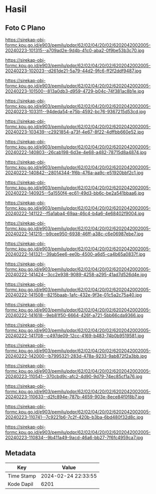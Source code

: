 # Hasil

## Foto C Plano

https://sirekap-obj-formc.kpu.go.id/e903/pemilu/pdpr/62/02/04/20/02/6202042002005-20240223-101315--a709ad2e-9d4b-41c0-aba2-0f9be53b3c70.jpg

https://sirekap-obj-formc.kpu.go.id/e903/pemilu/pdpr/62/02/04/20/02/6202042002005-20240223-102023--d261de21-5a79-44d2-9fc6-ff2f2ddf9487.jpg

https://sirekap-obj-formc.kpu.go.id/e903/pemilu/pdpr/62/02/04/20/02/6202042002005-20240223-101500--813a0db3-d959-4729-b04c-74f381ac8b1e.jpg

https://sirekap-obj-formc.kpu.go.id/e903/pemilu/pdpr/62/02/04/20/02/6202042002005-20240223-103311--94deda54-e75b-4592-bc76-9367215d53cd.jpg

https://sirekap-obj-formc.kpu.go.id/e903/pemilu/pdpr/62/02/04/20/02/6202042002005-20240223-103439--c2921854-a73f-4e67-8f22-4dffbb660e52.jpg

https://sirekap-obj-formc.kpu.go.id/e903/pemilu/pdpr/62/02/04/20/02/6202042002005-20240222-140803--26cab198-6d3e-4e68-a482-78715d8a4874.jpg

https://sirekap-obj-formc.kpu.go.id/e903/pemilu/pdpr/62/02/04/20/02/6202042002005-20240222-140842--28014344-1f6b-476a-aa9c-e51920bbf2c1.jpg

https://sirekap-obj-formc.kpu.go.id/e903/pemilu/pdpr/62/02/04/20/02/6202042002005-20240222-140925--5a1550f4-ec61-49d3-bb6c-be2a541bbaa6.jpg

https://sirekap-obj-formc.kpu.go.id/e903/pemilu/pdpr/62/02/04/20/02/6202042002005-20240222-141122--f5a1aba4-69aa-46c4-b4a6-4e68402f9004.jpg

https://sirekap-obj-formc.kpu.go.id/e903/pemilu/pdpr/62/02/04/20/02/6202042002005-20240222-141215--b9cee950-6938-46ff-a38c-c6e06987ebe7.jpg

https://sirekap-obj-formc.kpu.go.id/e903/pemilu/pdpr/62/02/04/20/02/6202042002005-20240222-141321--39ab5ee6-ee0b-4500-a6d5-ca4b65a0837f.jpg

https://sirekap-obj-formc.kpu.go.id/e903/pemilu/pdpr/62/02/04/20/02/6202042002005-20240222-141424--3cc2e938-9089-4258-a295-41ad7d526d4e.jpg

https://sirekap-obj-formc.kpu.go.id/e903/pemilu/pdpr/62/02/04/20/02/6202042002005-20240222-141508--8215baab-1afc-432e-9f3e-01c5a2c75a40.jpg

https://sirekap-obj-formc.kpu.go.id/e903/pemilu/pdpr/62/02/04/20/02/6202042002005-20240222-141618--9eb81f50-6664-426f-a721-5bb66cda9366.jpg

https://sirekap-obj-formc.kpu.go.id/e903/pemilu/pdpr/62/02/04/20/02/6202042002005-20240222-141708--c497de09-12cc-4169-b483-74b0b9519581.jpg

https://sirekap-obj-formc.kpu.go.id/e903/pemilu/pdpr/62/02/04/20/02/6202042002005-20240222-142000--b7995321-283d-478a-9233-9ab872f2a3bb.jpg

https://sirekap-obj-formc.kpu.go.id/e903/pemilu/pdpr/62/02/04/20/02/6202042002005-20240223-110541--370cbd9c-afc2-4d90-9d79-74ec85cf1a76.jpg

https://sirekap-obj-formc.kpu.go.id/e903/pemilu/pdpr/62/02/04/20/02/6202042002005-20240223-110633--d2fc894e-787b-4659-903e-8ece84f0f8b7.jpg

https://sirekap-obj-formc.kpu.go.id/e903/pemilu/pdpr/62/02/04/20/02/6202042002005-20240223-110741--7c9221b6-7c2f-420b-b3ba-6bd480f32d8c.jpg

https://sirekap-obj-formc.kpu.go.id/e903/pemilu/pdpr/62/02/04/20/02/6202042002005-20240223-110834--9b411a49-9acd-46a6-bb27-7f6fc4959ca7.jpg


## Metadata

| Key        | Value               |
| ---------- | ------------------- |
| Time Stamp | 2024-02-24 22:33:55 |
| Kode Dapil | 6201                |



